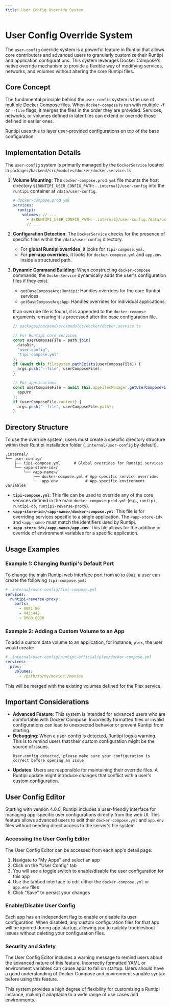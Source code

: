 ```yaml
---
title: User Config Override System
---
```


# User Config Override System

The `user-config` override system is a powerful feature in Runtipi that allows core contributors and advanced users to granularly customize their Runtipi and application configurations. This system leverages Docker Compose's native override mechanism to provide a flexible way of modifying services, networks, and volumes without altering the core Runtipi files.

## Core Concept

The fundamental principle behind the `user-config` system is the use of multiple Docker Compose files. When `docker-compose` is run with multiple `-f` or `--file` flags, it merges the files in the order they are provided. Services, networks, or volumes defined in later files can extend or override those defined in earlier ones.

Runtipi uses this to layer user-provided configurations on top of the base configuration.

## Implementation Details

The `user-config` system is primarily managed by the `DockerService` located in `packages/backend/src/modules/docker/docker.service.ts`.

1.  **Volume Mounting**: The `docker-compose.prod.yml` file mounts the host directory `${RUNTIPI_USER_CONFIG_PATH:-.internal}/user-config` into the `runtipi` container at `/data/user-config`.

    ```yaml
    # docker-compose.prod.yml
    services:
      runtipi:
        volumes: // ...
          - ${RUNTIPI_USER_CONFIG_PATH:-.internal}/user-config:/data/user-config
          // ...
    ```

2.  **Configuration Detection**: The `DockerService` checks for the presence of specific files within the `/data/user-config` directory.

    - For **global Runtipi overrides**, it looks for `tipi-compose.yml`.
    - For **per-app overrides**, it looks for `docker-compose.yml` and `app.env` inside a structured path.

3.  **Dynamic Command Building**: When constructing `docker-compose` commands, the `DockerService` dynamically adds the user's configuration files if they exist.

    - `getBaseComposeArgsRuntipi`: Handles overrides for the core Runtipi services.
    - `getBaseComposeArgsApp`: Handles overrides for individual applications.

    If an override file is found, it is appended to the `docker-compose` arguments, ensuring it is processed after the base configuration file.

    ```typescript
    // packages/backend/src/modules/docker/docker.service.ts

    // For Runtipi core services
    const userComposeFile = path.join(
      dataDir,
      "user-config",
      "tipi-compose.yml"
    );
    if (await this.filesystem.pathExists(userComposeFile)) {
      args.push("--file", userComposeFile);
    }

    // For applications
    const userComposeFile = await this.appFilesManager.getUserComposeFile(
      appUrn
    );
    if (userComposeFile.content) {
      args.push("--file", userComposeFile.path);
    }
    ```

## Directory Structure

To use the override system, users must create a specific directory structure within their Runtipi installation folder (`.internal/user-config` by default).

```
.internal/
└── user-config/
    ├── tipi-compose.yml      # Global overrides for Runtipi services
    └── <app-store-id>/
        └── <app-name>/
            ├── docker-compose.yml # App-specific service overrides
            └── app.env            # App-specific environment variables
```

- **`tipi-compose.yml`**: This file can be used to override any of the core services defined in the main `docker-compose.prod.yml` (e.g., `runtipi`, `runtipi-db`, `runtipi-reverse-proxy`).
- **`<app-store-id>/<app-name>/docker-compose.yml`**: This file is for overriding services specific to a single application. The `<app-store-id>` and `<app-name>` must match the identifiers used by Runtipi.
- **`<app-store-id>/<app-name>/app.env`**: This file allows for the addition or override of environment variables for a specific application.

## Usage Examples

### Example 1: Changing Runtipi's Default Port

To change the main Runtipi web interface port from `80` to `8081`, a user can create the following `tipi-compose.yml`:

```yaml
# .internal/user-config/tipi-compose.yml
services:
  runtipi-reverse-proxy:
    ports:
      - 8081:80
      - 443:443
      - 8080:8080
```

### Example 2: Adding a Custom Volume to an App

To add a custom data volume to an application, for instance, `plex`, the user would create:

```yaml
# .internal/user-config/runtipi-official/plex/docker-compose.yml
services:
  plex:
    volumes:
      - /path/to/my/movies:/movies
```

This will be merged with the existing volumes defined for the Plex service.

## Important Considerations

- **Advanced Feature**: This system is intended for advanced users who are comfortable with Docker Compose. Incorrectly formatted files or invalid configurations can lead to unexpected behavior or prevent Runtipi from starting.
- **Debugging**: When a user-config is detected, Runtipi logs a warning. This is to remind users that their custom configuration might be the source of issues.
  ```
  User-config detected, please make sure your configuration is correct before opening an issue
  ```
- **Updates**: Users are responsible for maintaining their override files. A Runtipi update might introduce changes that conflict with a user's custom configuration.

## User Config Editor

Starting with version 4.0.0, Runtipi includes a user-friendly interface for managing app-specific user configurations directly from the web UI. This feature allows advanced users to edit their `docker-compose.yml` and `app.env` files without needing direct access to the server's file system.

### Accessing the User Config Editor

The User Config Editor can be accessed from each app's detail page:

1. Navigate to "My Apps" and select an app
2. Click on the "User Config" tab
3. You will see a toggle switch to enable/disable the user configuration for this app
4. Use the tabbed interface to edit either the `docker-compose.yml` or `app.env` files
5. Click "Save" to persist your changes

### Enable/Disable User Config

Each app has an independent flag to enable or disable its user configuration. When disabled, any custom configuration files for that app will be ignored during app startup, allowing you to quickly troubleshoot issues without deleting your configuration files.

### Security and Safety

The User Config Editor includes a warning message to remind users about the advanced nature of this feature. Incorrectly formatted YAML or environment variables can cause apps to fail on startup. Users should have a good understanding of Docker Compose and environment variable syntax before using this feature.

This system provides a high degree of flexibility for customizing a Runtipi instance, making it adaptable to a wide range of use cases and environments.
